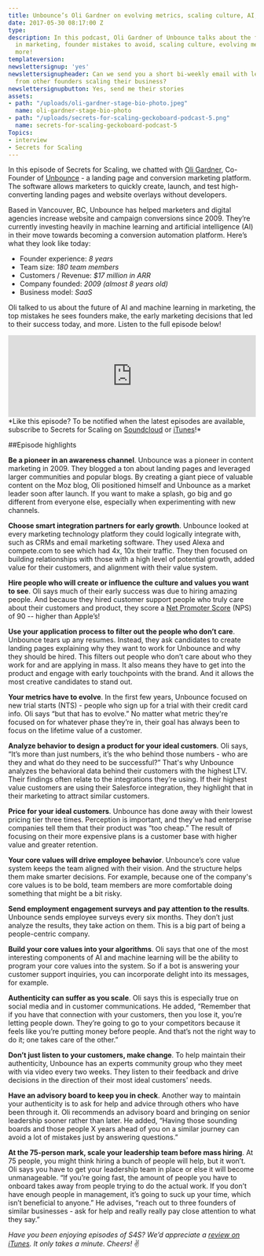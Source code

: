 ```yaml
---
title: Unbounce’s Oli Gardner on evolving metrics, scaling culture, AI, and more [Podcast]
date: 2017-05-30 08:17:00 Z
type: 
description: In this podcast, Oli Gardner of Unbounce talks about the future of AI
  in marketing, founder mistakes to avoid, scaling culture, evolving metrics, and
  more!
templateversion: 
newslettersignup: 'yes'
newslettersignupheader: Can we send you a short bi-weekly email with lessons learned
  from other founders scaling their business?
newslettersignupbutton: Yes, send me their stories
assets:
- path: "/uploads/oli-gardner-stage-bio-photo.jpeg"
  name: oli-gardner-stage-bio-photo
- path: "/uploads/secrets-for-scaling-geckoboard-podcast-5.png"
  name: secrets-for-scaling-geckoboard-podcast-5
Topics:
- interview
- Secrets for Scaling
---
```


In this episode of Secrets for Scaling, we chatted with <a href="https://twitter.com/oligardner" target="_blank">Oli Gardner</a>, Co-Founder of <a href="https://unbounce.com/" target="_blank">Unbounce</a> - a landing page and conversion marketing platform. The software allows marketers to quickly create, launch, and test high-converting landing pages and website overlays without developers. 

Based in Vancouver, BC, Unbounce has helped marketers and digital agencies increase website and campaign conversions since 2009. They’re currently investing heavily in machine learning and artificial intelligence (AI) in their move towards becoming a conversion automation platform. Here’s what they look like today: 

* Founder experience: *8 years*
* Team size: *180 team members*
* Customers / Revenue: *$17 million in ARR* 
* Company founded: *2009 (almost 8 years old)* 
* Business model: *SaaS*

Oli talked to us about the future of AI and machine learning in marketing, the top mistakes he sees founders make, the early marketing decisions that led to their success today, and more. Listen to the full episode below! 

<iframe width="100%" height="166" scrolling="no" frameborder="no" src="https://w.soundcloud.com/player/?url=https%3A//api.soundcloud.com/tracks/325202004&amp;color=ff5500&amp;auto_play=false&amp;hide_related=false&amp;show_comments=true&amp;show_user=true&amp;show_reposts=false"></iframe>
*Like this episode? To be notified when the latest episodes are available, subscribe to Secrets for Scaling on <a href="https://soundcloud.com/geckoboard" target="_blank">Soundcloud</a> or <a href="https://itunes.apple.com/us/podcast/secrets-for-scaling/id1178675789?mt=2" target="_blank">iTunes</a>!*

##Episode highlights

**Be a pioneer in an awareness channel**. Unbounce was a pioneer in content marketing in 2009. They blogged a ton about landing pages and leveraged larger communities and popular blogs. By creating a giant piece of valuable content on the Moz blog, Oli positioned himself and Unbounce as a market leader soon after launch. If you want to make a splash, go big and go different from everyone else, especially when experimenting with new channels. 

**Choose smart integration partners for early growth**. Unbounce looked at every marketing technology platform they could logically integrate with, such as CRMs and email marketing software. They used Alexa and compete.com to see which had 4x, 10x their traffic. They then focused on building relationships with those with a high level of potential growth, added value for their customers, and alignment with their value system. 

**Hire people who will create or influence the culture and values you want to see**. Oli says much of their early success was due to hiring amazing people. And because they hired customer support people who truly care about their customers and product, they score a <a href="https://www.geckoboard.com/learn/kpi-examples/marketing-kpis/net-promoter-score-nps/" target="_blank">Net Promoter Score</a> (NPS) of 90 -- higher than Apple’s!

**Use your application process to filter out the people who don’t care**. Unbounce tears up any resumes. Instead, they ask candidates to create landing pages explaining why they want to work for Unbounce and why they should be hired. This filters out people who don’t care about who they work for and are applying in mass. It also means they have to get into the product and engage with early touchpoints with the brand. And it allows the most creative candidates to stand out. 

**Your metrics have to evolve**. In the first few years, Unbounce focused on new trial starts (NTS) - people who sign up for a trial with their credit card info. Oli says “but that has to evolve.” No matter what metric they're focused on for whatever phase they’re in, their goal has always been to focus on the lifetime value of a customer. 

**Analyze behavior to design a product for your ideal customers**. Oli says, “It’s more than just numbers, it’s the who behind those numbers - who are they and what do they need to be successful?” That's why Unbounce analyzes the behavioral data behind their customers with the highest LTV. Their findings often relate to the integrations they’re using. If their highest value customers are using their Salesforce integration, they highlight that in their marketing to attract similar customers.

**Price for your ideal customers**. Unbounce has done away with their lowest pricing tier three times. Perception is important, and they’ve had enterprise companies tell them that their product was “too cheap.” The result of focusing on their more expensive plans is a customer base with higher value and greater retention. 

**Your core values will drive employee behavior**. Unbounce’s core value system keeps the team aligned with their vision. And the structure helps them make smarter decisions. For example, because one of the company's core values is to be bold, team members are more comfortable doing something that might be a bit risky. 

**Send employment engagement surveys and pay attention to the results**. Unbounce sends employee surveys every six months. They don’t just analyze the results, they take action on them. This is a big part of being a people-centric company. 

**Build your core values into your algorithms**. Oli says that one of the most interesting components of AI and machine learning will be the ability to program your core values into the system. So if a bot is answering your customer support inquiries, you can incorporate delight into its messages, for example. 

**Authenticity can suffer as you scale**. Oli says this is especially true on social media and in customer communications. He added, “Remember that if you have that connection with your customers, then you lose it, you’re letting people down. They’re going to go to your competitors because it feels like you’re putting money before people. And that’s not the right way to do it; one takes care of the other.” 

**Don’t just listen to your customers, make change**. To help maintain their authenticity, Unbounce has an experts community group who they meet with via video every two weeks. They listen to their feedback and drive decisions in the direction of their most ideal customers' needs. 

**Have an advisory board to keep you in check**. Another way to maintain your authenticity is to ask for help and advice through others who have been through it. Oli recommends an advisory board and bringing on senior leadership sooner rather than later. He added, “Having those sounding boards and those people X years ahead of you on a similar journey can avoid a lot of mistakes just by answering questions.” 

**At the 75-person mark, scale your leadership team before mass hiring**. At 75 people, you might think hiring a bunch of people will help, but it won’t. Oli says you have to get your leadership team in place or else it will become unmanageable. “If you’re going fast, the amount of people you have to onboard takes away from people trying to do the actual work. If you don’t have enough people in management, it’s going to suck up your time, which isn’t beneficial to anyone.” He advises, “reach out to three founders of similar businesses - ask for help and really really pay close attention to what they say.” 

*Have you been enjoying episodes of S4S? We’d appreciate a <a href="https://itunes.apple.com/us/podcast/secrets-for-scaling/id1178675789?mt=2" target="_blank">review on iTunes</a>. It only takes a minute. Cheers!* ✌
